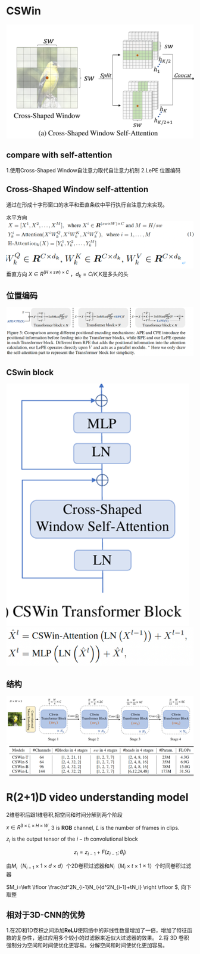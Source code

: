 # CSWin
![picture](images/cswin-model.png)
## compare with self-attention
1.使用Cross-Shaped Window自注意力取代自注意力机制
2.LePE 位置编码
## Cross-Shaped Window self-attention
通过在形成十字形窗口的水平和垂直条纹中平行执行自注意力来实现。

水平方向
![picture](images/formula.png)
垂直方向
$X∈R^{(H×sw)×C}$ ，$d_k=C/K$,$K$是多头的头
## 位置编码
![picture](images/cswin_position.png)
## CSwin block
![picture](images/block.png)
![picture](images/block_f.png)
## 结构
![picture](images/architecture.png)
![picture](images/different_ar.png)
# R(2+1)D video understanding model
2维卷积后跟1维卷积,把空间和时间分解到两个阶段

$x\in R^{3\times L\times H\times W}$, $3$ is **RGB** channel, $L$ is the number of frames in clips.

$z_i$ is the output tensor of the $i-th$ convolutional block

$$z_i=z_{i-1}+F(z_{i-1};\theta_i)$$


由$M_i$（$N_{i-1}\times 1\times d\times d$）个2D卷积过滤器和$N_i$（$M_{i}\times t\times 1\times 1$）个时间卷积过滤器

$M_i=\left \lfloor \frac{td^2N_{i-1}N_i}{d^2N_{i-1}+tN_i}  \right \rfloor $, 向下取整

## 相对于3D-CNN的优势
1.在2D和1D卷积之间添加**ReLU**使网络中的非线性数量增加了一倍，增加了特征函数的复杂性，通过应用多个较小的过滤器来近似大过滤器的效果。
2.将 3D 卷积强制分为空间和时间使优化更容易。分解空间和时间使优化更加容易。
